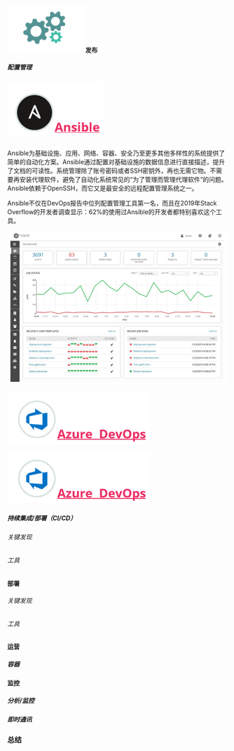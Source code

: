 #### ![5-0](images\5-0.png)发布

##### 配置管理

##### ![5-1-1](images\5-1-1.png)

Ansible为基础设施、应用、网络、容器、安全乃至更多其他多样性的系统提供了简单的自动化方案。Ansible通过配置对基础设施的数据信息进行直接描述，提升了文档的可读性。系统管理除了账号密码或者SSH密钥外，再也无需它物。不需要再安装代理软件，避免了自动化系统常见的“为了管理而管理代理软件”的问题。Ansible依赖于OpenSSH，而它又是最安全的远程配置管理系统之一。

Ansible不仅在DevOps报告中位列配置管理工具第一名，而且在2019年Stack Overflow的开发者调查显示：62%的使用过Ansible的开发者都特别喜欢这个工具。

![5-1-2](images\5-1-2.png)

![5-1-3](images\5-1-3.png)

![5-1-3](images\5-1-3.png)



##### 持续集成/部署（CI/CD）

###### 关键发现

###### 工具

#### 部署

###### 关键发现

###### 工具

#### 运营

##### 容器

#### 监控

##### 分析/监控

##### 即时通讯

### 总结
